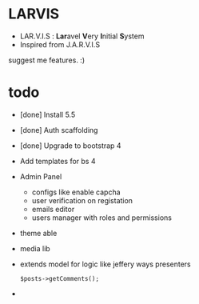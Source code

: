 # LARVIS

- LAR.V.I.S : **Lar**avel **V**ery **I**nitial **S**ystem 
- Inspired from J.A.R.V.I.S

suggest me features. :)

# todo
- [done] Install 5.5
- [done] Auth scaffolding
- [done] Upgrade to bootstrap 4
- Add templates for bs 4
- Admin Panel
    - configs like enable capcha
    - user verification on registation
    - emails editor
    - users manager with roles and permissions
    
- theme able
- media lib
- extends model for logic like jeffery ways presenters

    `$posts->getComments();`
- 
